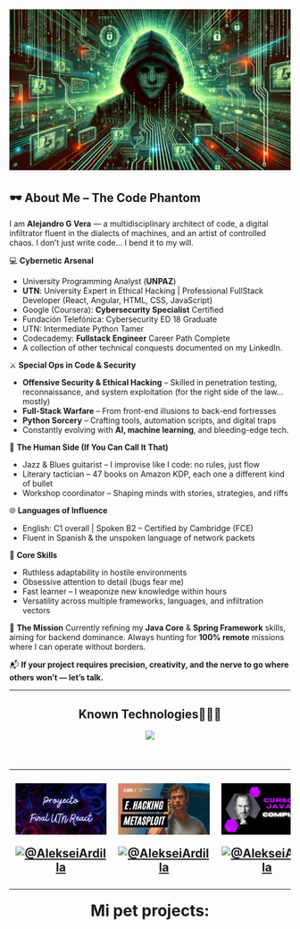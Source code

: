  <a href="https://www.youtube.com/@AlekseiArdilla">![imagen de portada Github](Banner_github_hacker_2.jpg)</a>
---

## 🕶️ About Me – The Code Phantom

I am **Alejandro G Vera** — a multidisciplinary architect of code, a digital infiltrator fluent in the dialects of machines, and an artist of controlled chaos.
I don’t just write code… I bend it to my will.

💻 **Cybernetic Arsenal**

* University Programming Analyst (**UNPAZ**)
* **UTN**: University Expert in Ethical Hacking | Professional FullStack Developer (React, Angular, HTML, CSS, JavaScript)
* Google (Coursera): **Cybersecurity Specialist** Certified
* Fundación Telefónica: Cybersecurity ED 18 Graduate
* UTN: Intermediate Python Tamer
* Codecademy: **Fullstack Engineer** Career Path Complete
* A collection of other technical conquests documented on my LinkedIn.

⚔️ **Special Ops in Code & Security**

* **Offensive Security & Ethical Hacking** – Skilled in penetration testing, reconnaissance, and system exploitation (for the right side of the law… mostly)
* **Full-Stack Warfare** – From front-end illusions to back-end fortresses
* **Python Sorcery** – Crafting tools, automation scripts, and digital traps
* Constantly evolving with **AI, machine learning**, and bleeding-edge tech.

🎸 **The Human Side (If You Can Call It That)**

* Jazz & Blues guitarist – I improvise like I code: no rules, just flow
* Literary tactician – 47 books on Amazon KDP, each one a different kind of bullet
* Workshop coordinator – Shaping minds with stories, strategies, and riffs

🌐 **Languages of Influence**

* English: C1 overall | Spoken B2 – Certified by Cambridge (FCE)
* Fluent in Spanish & the unspoken language of network packets

🧠 **Core Skills**

* Ruthless adaptability in hostile environments
* Obsessive attention to detail (bugs fear me)
* Fast learner – I weaponize new knowledge within hours
* Versatility across multiple frameworks, languages, and infiltration vectors

🚀 **The Mission**
Currently refining my **Java Core** & **Spring Framework** skills, aiming for backend dominance.
Always hunting for **100% remote** missions where I can operate without borders.

📬 **If your project requires precision, creativity, and the nerve to go where others won’t — let’s talk.**

---

<h2 align="center">Known Technologies👨🏻‍💻</h2>
<!--tech stack icons-->
<p align="center">
  <a href="https://skillicons.dev">
    <img src="https://skillicons.dev/icons?i=c,java,css,html,js,react,angular,nodejs,typescript,mysql,firebase,git,github,materialui,postman,eclipse,vscode,bash,linux,ai,ps&perline=14" />
  </a>
</p>

<!--Prueba-->
<div id="youtube">
<h2 align="center"Algunos videos de IT de mi canal de Youtube👨🏻‍💻</h2>

<table align="left" >
<tr border="none">
  
  <td width="25%" align="center">
    <p align="center">
     <a href="https://youtu.be/kZGMsQIA8Ws" title="Go to Source">
        <img align="center" width=100% src="reactutn.png"   alt="VIDEO" /></a>
      </p>
    <p align="center">
        <a href="https://youtu.be/kZGMsQIA8Ws" target="blank"><img align="center" src="https://img.shields.io/badge/YouTube-FF0000?style=for-the-badge&logo=youtube&logoColor=white" alt="@AlekseiArdilla"  /></a>
    </p>       
</td>
  
<td width="25%" align="center">
    <p align="center">
     <a href="https://youtu.be/I5KALz2E6uw" title="Go to Source">
        <img align="center" width=100% src="ethicalhackingmsf.png"   alt="VIDEO" /></a>
      </p>
    <p align="center">
        <a href="https://youtu.be/I5KALz2E6uw" target="blank"><img align="center" src="https://img.shields.io/badge/YouTube-FF0000?style=for-the-badge&logo=youtube&logoColor=white" alt="@AlekseiArdilla"  /></a>
     </p>       
</td>
  
  <td width="25%" align="center">
    <p align="center">
     <a href="https://youtu.be/Fuii0ibbHDI" title="Go to Source">
        <img align="center" width=100% src="javaSEcompleto.png" alt="VIDEO" /></a>
      </p>
    <p align="center">
        <a href="https://youtu.be/Fuii0ibbHDI" target="blank"><img align="center" src="https://img.shields.io/badge/YouTube-FF0000?style=for-the-badge&logo=youtube&logoColor=white" alt="@AlekseiArdilla"  /></a>
    </p>       
</td>

   <td width="25%" align="center">
    <p align="center">
     <a href="https://youtu.be/ezV5Fv_x6zg" title="Go to Source">
        <img align="center" width=100% src="pythondesdecero.png" alt="VIDEO" /></a>
      </p>
    <p align="center">
        <a href="https://youtu.be/ezV5Fv_x6zg" target="blank"><img align="center" src="https://img.shields.io/badge/YouTube-FF0000?style=for-the-badge&logo=youtube&logoColor=white" alt="@AlekseiArdilla"  /></a>
    </p>       
</td>
  
</tr>
</table>
  </div>
<br>
<br><br>
<h1 align="center">Mi pet projects:</h1>
